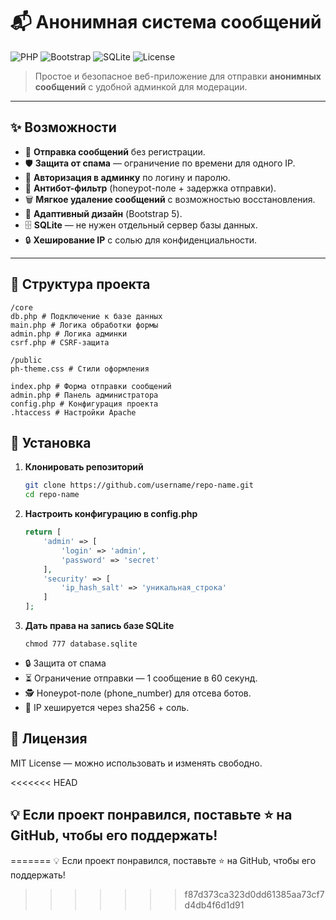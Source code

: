 # 📬 Анонимная система сообщений

![PHP](https://img.shields.io/badge/PHP-7.4%2B-blue?logo=php&logoColor=white)
![Bootstrap](https://img.shields.io/badge/Bootstrap-5.3-purple?logo=bootstrap&logoColor=white)
![SQLite](https://img.shields.io/badge/SQLite-3.0-blue?logo=sqlite&logoColor=white)
![License](https://img.shields.io/badge/License-MIT-green)

> Простое и безопасное веб-приложение для отправки **анонимных сообщений** с удобной админкой для модерации.

---

## ✨ Возможности

- 📩 **Отправка сообщений** без регистрации.
- 🛡 **Защита от спама** — ограничение по времени для одного IP.
- 🔑 **Авторизация в админку** по логину и паролю.
- 🚫 **Антибот-фильтр** (honeypot-поле + задержка отправки).
- 🗑 **Мягкое удаление сообщений** с возможностью восстановления.
- 📱 **Адаптивный дизайн** (Bootstrap 5).
- 🗄 **SQLite** — не нужен отдельный сервер базы данных.
- 🔒 **Хеширование IP** с солью для конфиденциальности.

---

## 📂 Структура проекта
```
/core
db.php # Подключение к базе данных
main.php # Логика обработки формы
admin.php # Логика админки
csrf.php # CSRF-защита

/public
ph-theme.css # Стили оформления

index.php # Форма отправки сообщений
admin.php # Панель администратора
config.php # Конфигурация проекта
.htaccess # Настройки Apache
```
## 🚀 Установка

1. **Клонировать репозиторий**
   ```bash
   git clone https://github.com/username/repo-name.git
   cd repo-name
    ```
2. **Настроить конфигурацию в config.php**
    ```php
    return [
        'admin' => [
            'login' => 'admin',
            'password' => 'secret'
        ],
        'security' => [
            'ip_hash_salt' => 'уникальная_строка'
        ]
    ];
    ```
3. **Дать права на запись базе SQLite**
    ```
    chmod 777 database.sqlite
    ```
- 🔒 Защита от спама
- ⏳ Ограничение отправки — 1 сообщение в 60 секунд.
- 🕵 Honeypot-поле (phone_number) для отсева ботов.
- 🔐 IP хешируется через sha256 + соль.

## 📝 Лицензия
MIT License — можно использовать и изменять свободно.

<<<<<<< HEAD
## 💡 Если проект понравился, поставьте ⭐ на GitHub, чтобы его поддержать!
=======
💡 Если проект понравился, поставьте ⭐ на GitHub, чтобы его поддержать!
>>>>>>> f87d373ca323d0dd61385aa73cf7d4db4f6d1d91
